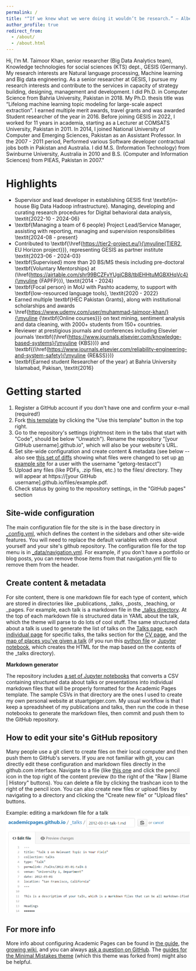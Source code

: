 ```yaml
---
permalink: /
title: "“If we knew what we were doing it wouldn’t be research.” – Albert Einstein"
author_profile: true
redirect_from: 
  - /about/
  - /about.html
---
```


Hi, I’m M. Taimoor Khan, senior researcher (Big Data Analytics team), Knowledge technologies for social sciences (KTS) dept., GESIS (Germany).
My research interests are Natural language processing, Machine learning and Big data engineering. As a senior researcher at GESIS, I pursue my research interests and contribute to the services in capacity of strategy building, designing, management and development. I did Ph.D. in Computer Science from Bahria University, Pakistan in 2018. My Ph.D. thesis title was “Lifelong machine learning topic modeling for large-scale aspect extraction”. I earned multiple merit awards, travel grants and was awarded Student researcher of the year in 2016.
Before joining GESIS in 2022, I worked for 11 years in academia, starting as a Lecturer at COMSATS University, Pakistan in 2011. In 2014, I joined National University of Computer and Emerging Sciences, Pakistan as an Assistant Professor. In the 2007 - 2011 period, Performed various Software developer contractual jobs both in Pakistan and Australia. I did M.S. (Information Technology) from Swinburne University, Australia in 2010 and B.S. (Computer and Information Sciences) from PIEAS, Pakistan in 2007."


Highlights
======
- Supervisor and lead developer in establishing GESIS first \textbf{in-house Big Data Hadoop infrastructure}. Managing, developing and curating research procedures for Digital behavioral data analysis, \textit{2022-10 - 2024-06}
- \textbf{Managing a team of 6 people}  Project Lead/Service Manager, assisting with reporting, managing and supervision responsibilities \textit{2024-08 - present}
- Contributed to \textbf{\href{https://tier2-project.eu/}{\myuline{TIER2, EU Horizon project}}}, representing GESIS as partner institute \textit{2023-06 - 2024-03}
- \textbf{Supervised} more than 20 BS/MS thesis including pre-doctoral \textbf{Voluntary Mentorships} at (\href{https://airtable.com/shr99BCZFvYUgjCB8/tblEHHtuMGBXHqVc4}{\myuline {FAPFP}}), \textit{2014 - 2024}
- \textbf{Focal person} in MoU with Pashto academy, to support with \textbf{low-resourced language tools}, \textit{2020 - 2022}
- Earned multiple \textbf{HEC Pakistan Grants}, along with institutional scholarships and awards
- \href{https://www.udemy.com/user/muhammad-taimoor-khan/}{\myuline {\textbf{Online courses}}} on text mining, sentiment analysis and data cleaning, with 2000+ students from 150+ countries.
- Reviewer at prestigious journals and conferences including Elsevier journals  \textbf{(\href{https://www.journals.elsevier.com/knowledge-based-systems}{\myuline {KBS}})} and \textbf{(\href{https://www.journals.elsevier.com/reliability-engineering-and-system-safety}{\myuline {RE&SS}})}
- \textbf{Earned student Researcher of the year} at Bahria University Islamabad, Pakisan, \textit{2016}

Getting started
======
1. Register a GitHub account if you don't have one and confirm your e-mail (required!)
1. Fork [this template](https://github.com/academicpages/academicpages.github.io) by clicking the "Use this template" button in the top right. 
1. Go to the repository's settings (rightmost item in the tabs that start with "Code", should be below "Unwatch"). Rename the repository "[your GitHub username].github.io", which will also be your website's URL.
1. Set site-wide configuration and create content & metadata (see below -- also see [this set of diffs](http://archive.is/3TPas) showing what files were changed to set up [an example site](https://getorg-testacct.github.io) for a user with the username "getorg-testacct")
1. Upload any files (like PDFs, .zip files, etc.) to the files/ directory. They will appear at https://[your GitHub username].github.io/files/example.pdf.  
1. Check status by going to the repository settings, in the "GitHub pages" section

Site-wide configuration
------
The main configuration file for the site is in the base directory in [_config.yml](https://github.com/academicpages/academicpages.github.io/blob/master/_config.yml), which defines the content in the sidebars and other site-wide features. You will need to replace the default variables with ones about yourself and your site's github repository. The configuration file for the top menu is in [_data/navigation.yml](https://github.com/academicpages/academicpages.github.io/blob/master/_data/navigation.yml). For example, if you don't have a portfolio or blog posts, you can remove those items from that navigation.yml file to remove them from the header. 

Create content & metadata
------
For site content, there is one markdown file for each type of content, which are stored in directories like _publications, _talks, _posts, _teaching, or _pages. For example, each talk is a markdown file in the [_talks directory](https://github.com/academicpages/academicpages.github.io/tree/master/_talks). At the top of each markdown file is structured data in YAML about the talk, which the theme will parse to do lots of cool stuff. The same structured data about a talk is used to generate the list of talks on the [Talks page](https://academicpages.github.io/talks), each [individual page](https://academicpages.github.io/talks/2012-03-01-talk-1) for specific talks, the talks section for the [CV page](https://academicpages.github.io/cv), and the [map of places you've given a talk](https://academicpages.github.io/talkmap.html) (if you run this [python file](https://github.com/academicpages/academicpages.github.io/blob/master/talkmap.py) or [Jupyter notebook](https://github.com/academicpages/academicpages.github.io/blob/master/talkmap.ipynb), which creates the HTML for the map based on the contents of the _talks directory).

**Markdown generator**

The repository includes [a set of Jupyter notebooks](https://github.com/academicpages/academicpages.github.io/tree/master/markdown_generator
) that converts a CSV containing structured data about talks or presentations into individual markdown files that will be properly formatted for the Academic Pages template. The sample CSVs in that directory are the ones I used to create my own personal website at stuartgeiger.com. My usual workflow is that I keep a spreadsheet of my publications and talks, then run the code in these notebooks to generate the markdown files, then commit and push them to the GitHub repository.

How to edit your site's GitHub repository
------
Many people use a git client to create files on their local computer and then push them to GitHub's servers. If you are not familiar with git, you can directly edit these configuration and markdown files directly in the github.com interface. Navigate to a file (like [this one](https://github.com/academicpages/academicpages.github.io/blob/master/_talks/2012-03-01-talk-1.md) and click the pencil icon in the top right of the content preview (to the right of the "Raw | Blame | History" buttons). You can delete a file by clicking the trashcan icon to the right of the pencil icon. You can also create new files or upload files by navigating to a directory and clicking the "Create new file" or "Upload files" buttons. 

Example: editing a markdown file for a talk
![Editing a markdown file for a talk](/images/editing-talk.png)

For more info
------
More info about configuring Academic Pages can be found in [the guide](https://academicpages.github.io/markdown/), the [growing wiki](https://github.com/academicpages/academicpages.github.io/wiki), and you can always [ask a question on GitHub](https://github.com/academicpages/academicpages.github.io/discussions). The [guides for the Minimal Mistakes theme](https://mmistakes.github.io/minimal-mistakes/docs/configuration/) (which this theme was forked from) might also be helpful.
